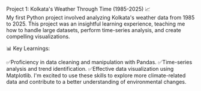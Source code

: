 Project 1: Kolkata's Weather Through Time (1985-2025) 📈\
My first Python project involved analyzing Kolkata's weather data from 1985 to 2025. This project was an insightful learning experience, teaching me how to handle large datasets, perform time-series analysis, and create compelling visualizations.

📊 Key Learnings:

✅Proficiency in data cleaning and manipulation with Pandas.
✅Time-series analysis and trend identification.
✅Effective data visualization using Matplotlib. 
I'm excited to use these skills to explore more climate-related data and contribute to a better understanding of environmental changes.
